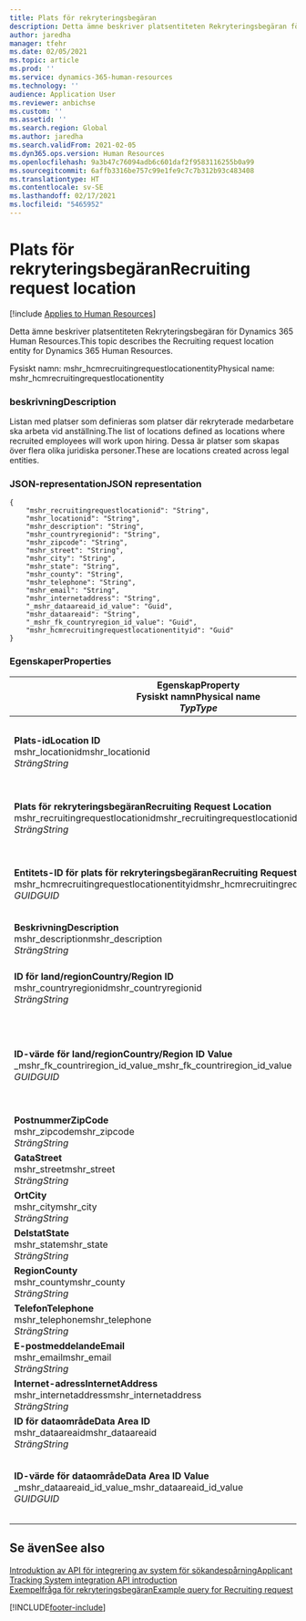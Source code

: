 ```yaml
---
title: Plats för rekryteringsbegäran
description: Detta ämne beskriver platsentiteten Rekryteringsbegäran för Dynamics 365 Human Resources.
author: jaredha
manager: tfehr
ms.date: 02/05/2021
ms.topic: article
ms.prod: ''
ms.service: dynamics-365-human-resources
ms.technology: ''
audience: Application User
ms.reviewer: anbichse
ms.custom: ''
ms.assetid: ''
ms.search.region: Global
ms.author: jaredha
ms.search.validFrom: 2021-02-05
ms.dyn365.ops.version: Human Resources
ms.openlocfilehash: 9a3b47c76094adb6c601daf2f9583116255b0a99
ms.sourcegitcommit: 6affb3316be757c99e1fe9c7c7b312b93c483408
ms.translationtype: HT
ms.contentlocale: sv-SE
ms.lasthandoff: 02/17/2021
ms.locfileid: "5465952"
---
```

# <a name="recruiting-request-location"></a><span data-ttu-id="1c579-103">Plats för rekryteringsbegäran</span><span class="sxs-lookup"><span data-stu-id="1c579-103">Recruiting request location</span></span>

[!include [Applies to Human Resources](../includes/applies-to-hr.md)]

<span data-ttu-id="1c579-104">Detta ämne beskriver platsentiteten Rekryteringsbegäran för Dynamics 365 Human Resources.</span><span class="sxs-lookup"><span data-stu-id="1c579-104">This topic describes the Recruiting request location entity for Dynamics 365 Human Resources.</span></span>

<span data-ttu-id="1c579-105">Fysiskt namn: mshr_hcmrecruitingrequestlocationentity</span><span class="sxs-lookup"><span data-stu-id="1c579-105">Physical name: mshr_hcmrecruitingrequestlocationentity</span></span>

### <a name="description"></a><span data-ttu-id="1c579-106">beskrivning</span><span class="sxs-lookup"><span data-stu-id="1c579-106">Description</span></span>

<span data-ttu-id="1c579-107">Listan med platser som definieras som platser där rekryterade medarbetare ska arbeta vid anställning.</span><span class="sxs-lookup"><span data-stu-id="1c579-107">The list of locations defined as locations where recruited employees will work upon hiring.</span></span> <span data-ttu-id="1c579-108">Dessa är platser som skapas över flera olika juridiska personer.</span><span class="sxs-lookup"><span data-stu-id="1c579-108">These are locations created across legal entities.</span></span>

### <a name="json-representation"></a><span data-ttu-id="1c579-109">JSON-representation</span><span class="sxs-lookup"><span data-stu-id="1c579-109">JSON representation</span></span>

```
{
    "mshr_recruitingrequestlocationid": "String",
    "mshr_locationid": "String",
    "mshr_description": "String",
    "mshr_countryregionid": "String",
    "mshr_zipcode": "String",
    "mshr_street": "String",
    "mshr_city": "String",
    "mshr_state": "String",
    "mshr_county": "String",
    "mshr_telephone": "String",
    "mshr_email": "String",
    "mshr_internetaddress": "String",
    "_mshr_dataareaid_id_value": "Guid",
    "mshr_dataareaid": "String",
    "_mshr_fk_countryregion_id_value": "Guid",
    "mshr_hcmrecruitingrequestlocationentityid": "Guid"
}
```

### <a name="properties"></a><span data-ttu-id="1c579-110">Egenskaper</span><span class="sxs-lookup"><span data-stu-id="1c579-110">Properties</span></span>

| <span data-ttu-id="1c579-111">Egenskap</span><span class="sxs-lookup"><span data-stu-id="1c579-111">Property</span></span><br><span data-ttu-id="1c579-112">**Fysiskt namn**</span><span class="sxs-lookup"><span data-stu-id="1c579-112">**Physical name**</span></span><br><span data-ttu-id="1c579-113">**_Typ_**</span><span class="sxs-lookup"><span data-stu-id="1c579-113">**_Type_**</span></span> | <span data-ttu-id="1c579-114">Använd</span><span class="sxs-lookup"><span data-stu-id="1c579-114">Use</span></span> | <span data-ttu-id="1c579-115">beskrivning</span><span class="sxs-lookup"><span data-stu-id="1c579-115">Description</span></span> |
| --- | --- | --- |
| <span data-ttu-id="1c579-116">**Plats-id**</span><span class="sxs-lookup"><span data-stu-id="1c579-116">**Location ID**</span></span><br><span data-ttu-id="1c579-117">mshr_locationid</span><span class="sxs-lookup"><span data-stu-id="1c579-117">mshr_locationid</span></span><br><span data-ttu-id="1c579-118">*Sträng*</span><span class="sxs-lookup"><span data-stu-id="1c579-118">*String*</span></span> | <span data-ttu-id="1c579-119">Skriv en gång</span><span class="sxs-lookup"><span data-stu-id="1c579-119">Write-once</span></span><br><span data-ttu-id="1c579-120">Obligatoriskt</span><span class="sxs-lookup"><span data-stu-id="1c579-120">Required</span></span> | <span data-ttu-id="1c579-121">Systemgenererad, unik och användarläsbar identifierare för rekryteringsplatsen.</span><span class="sxs-lookup"><span data-stu-id="1c579-121">The system-generated, user-readable identifier for the recruiting location.</span></span> |
| <span data-ttu-id="1c579-122">**Plats för rekryteringsbegäran**</span><span class="sxs-lookup"><span data-stu-id="1c579-122">**Recruiting Request Location**</span></span><br><span data-ttu-id="1c579-123">mshr_recruitingrequestlocationid</span><span class="sxs-lookup"><span data-stu-id="1c579-123">mshr_recruitingrequestlocationid</span></span><br><span data-ttu-id="1c579-124">*Sträng*</span><span class="sxs-lookup"><span data-stu-id="1c579-124">*String*</span></span> | <span data-ttu-id="1c579-125">Skriv en gång</span><span class="sxs-lookup"><span data-stu-id="1c579-125">Write-once</span></span><br><span data-ttu-id="1c579-126">Obligatoriskt</span><span class="sxs-lookup"><span data-stu-id="1c579-126">Required</span></span> | <span data-ttu-id="1c579-127">Användardefinierad, unik identifierare för rekryteringsplatsen.</span><span class="sxs-lookup"><span data-stu-id="1c579-127">User-defined unique identifier for the recruiting location.</span></span> |
| <span data-ttu-id="1c579-128">**Entitets-ID för plats för rekryteringsbegäran**</span><span class="sxs-lookup"><span data-stu-id="1c579-128">**Recruiting Request Location Entity ID**</span></span><br><span data-ttu-id="1c579-129">mshr_hcmrecruitingrequestlocationentityid</span><span class="sxs-lookup"><span data-stu-id="1c579-129">mshr_hcmrecruitingrequestlocationentityid</span></span><br><span data-ttu-id="1c579-130">*GUID*</span><span class="sxs-lookup"><span data-stu-id="1c579-130">*GUID*</span></span> | <span data-ttu-id="1c579-131">Skrivskydd</span><span class="sxs-lookup"><span data-stu-id="1c579-131">Read-only</span></span><br><span data-ttu-id="1c579-132">Obligatoriskt</span><span class="sxs-lookup"><span data-stu-id="1c579-132">Required</span></span> | <span data-ttu-id="1c579-133">Systemgenererad, unik identifierare för platsposten för rekryteringsbegäran.</span><span class="sxs-lookup"><span data-stu-id="1c579-133">System-generated unique identifier for the recruiting request location record.</span></span> |
| <span data-ttu-id="1c579-134">**Beskrivning**</span><span class="sxs-lookup"><span data-stu-id="1c579-134">**Description**</span></span><br><span data-ttu-id="1c579-135">mshr_description</span><span class="sxs-lookup"><span data-stu-id="1c579-135">mshr_description</span></span><br><span data-ttu-id="1c579-136">*Sträng*</span><span class="sxs-lookup"><span data-stu-id="1c579-136">*String*</span></span> | <span data-ttu-id="1c579-137">Skrivskydd</span><span class="sxs-lookup"><span data-stu-id="1c579-137">Read/write</span></span><br><span data-ttu-id="1c579-138">Obligatoriskt</span><span class="sxs-lookup"><span data-stu-id="1c579-138">Required</span></span> | <span data-ttu-id="1c579-139">Beskrivning av platsen.</span><span class="sxs-lookup"><span data-stu-id="1c579-139">Description of the location.</span></span> |
| <span data-ttu-id="1c579-140">**ID för land/region**</span><span class="sxs-lookup"><span data-stu-id="1c579-140">**Country/Region ID**</span></span><br><span data-ttu-id="1c579-141">mshr_countryregionid</span><span class="sxs-lookup"><span data-stu-id="1c579-141">mshr_countryregionid</span></span><br><span data-ttu-id="1c579-142">*Sträng*</span><span class="sxs-lookup"><span data-stu-id="1c579-142">*String*</span></span> | <span data-ttu-id="1c579-143">Skrivskydd</span><span class="sxs-lookup"><span data-stu-id="1c579-143">Read-only</span></span><br><span data-ttu-id="1c579-144">Valfritt</span><span class="sxs-lookup"><span data-stu-id="1c579-144">Optional</span></span> | <span data-ttu-id="1c579-145">Anger det land eller den region som kandidaten är medborgare i.</span><span class="sxs-lookup"><span data-stu-id="1c579-145">Specifies the country or region where the candidate has citizenship.</span></span> |
| <span data-ttu-id="1c579-146">**ID-värde för land/region**</span><span class="sxs-lookup"><span data-stu-id="1c579-146">**Country/Region ID Value**</span></span><br><span data-ttu-id="1c579-147">_mshr_fk_countriregion_id_value</span><span class="sxs-lookup"><span data-stu-id="1c579-147">_mshr_fk_countriregion_id_value</span></span><br><span data-ttu-id="1c579-148">*GUID*</span><span class="sxs-lookup"><span data-stu-id="1c579-148">*GUID*</span></span> | <span data-ttu-id="1c579-149">Skrivskydd</span><span class="sxs-lookup"><span data-stu-id="1c579-149">Read-only</span></span><br><span data-ttu-id="1c579-150">Valfritt</span><span class="sxs-lookup"><span data-stu-id="1c579-150">Optional</span></span><br><span data-ttu-id="1c579-151">Sekundärnyckel: mshr_logisticaddresscountryregionentityid tillhörande mshr_logisticsaddresscountryregionentity</span><span class="sxs-lookup"><span data-stu-id="1c579-151">Foreign key: mshr_logisticaddresscountryregionentityid of mshr_logisticsaddresscountryregionentity</span></span> | <span data-ttu-id="1c579-152">Systemgenererad, unik identifierare för adressens land/region.</span><span class="sxs-lookup"><span data-stu-id="1c579-152">System-generated unique identifier of the country/region of the address.</span></span> |
| <span data-ttu-id="1c579-153">**Postnummer**</span><span class="sxs-lookup"><span data-stu-id="1c579-153">**ZipCode**</span></span><br><span data-ttu-id="1c579-154">mshr_zipcode</span><span class="sxs-lookup"><span data-stu-id="1c579-154">mshr_zipcode</span></span><br><span data-ttu-id="1c579-155">*Sträng*</span><span class="sxs-lookup"><span data-stu-id="1c579-155">*String*</span></span> | <span data-ttu-id="1c579-156">Skrivskydd</span><span class="sxs-lookup"><span data-stu-id="1c579-156">Read-only</span></span><br><span data-ttu-id="1c579-157">Valfritt</span><span class="sxs-lookup"><span data-stu-id="1c579-157">Optional</span></span> | <span data-ttu-id="1c579-158">Postnummer/postkod.</span><span class="sxs-lookup"><span data-stu-id="1c579-158">Zip/postal code.</span></span> |
| <span data-ttu-id="1c579-159">**Gata**</span><span class="sxs-lookup"><span data-stu-id="1c579-159">**Street**</span></span><br><span data-ttu-id="1c579-160">mshr_street</span><span class="sxs-lookup"><span data-stu-id="1c579-160">mshr_street</span></span><br><span data-ttu-id="1c579-161">*Sträng*</span><span class="sxs-lookup"><span data-stu-id="1c579-161">*String*</span></span> | <span data-ttu-id="1c579-162">Skrivskydd</span><span class="sxs-lookup"><span data-stu-id="1c579-162">Read-only</span></span><br><span data-ttu-id="1c579-163">Valfritt</span><span class="sxs-lookup"><span data-stu-id="1c579-163">Optional</span></span> | <span data-ttu-id="1c579-164">Gatuadress.</span><span class="sxs-lookup"><span data-stu-id="1c579-164">Street address.</span></span> |
| <span data-ttu-id="1c579-165">**Ort**</span><span class="sxs-lookup"><span data-stu-id="1c579-165">**City**</span></span><br><span data-ttu-id="1c579-166">mshr_city</span><span class="sxs-lookup"><span data-stu-id="1c579-166">mshr_city</span></span><br><span data-ttu-id="1c579-167">*Sträng*</span><span class="sxs-lookup"><span data-stu-id="1c579-167">*String*</span></span> | <span data-ttu-id="1c579-168">Skrivskydd</span><span class="sxs-lookup"><span data-stu-id="1c579-168">Read-only</span></span><br><span data-ttu-id="1c579-169">Valfritt</span><span class="sxs-lookup"><span data-stu-id="1c579-169">Optional</span></span> | <span data-ttu-id="1c579-170">Ort.</span><span class="sxs-lookup"><span data-stu-id="1c579-170">City.</span></span> |
| <span data-ttu-id="1c579-171">**Delstat**</span><span class="sxs-lookup"><span data-stu-id="1c579-171">**State**</span></span><br><span data-ttu-id="1c579-172">mshr_state</span><span class="sxs-lookup"><span data-stu-id="1c579-172">mshr_state</span></span><br><span data-ttu-id="1c579-173">*Sträng*</span><span class="sxs-lookup"><span data-stu-id="1c579-173">*String*</span></span> | <span data-ttu-id="1c579-174">Skrivskydd</span><span class="sxs-lookup"><span data-stu-id="1c579-174">Read-only</span></span><br><span data-ttu-id="1c579-175">Valfritt</span><span class="sxs-lookup"><span data-stu-id="1c579-175">Optional</span></span> | <span data-ttu-id="1c579-176">Delstat eller region.</span><span class="sxs-lookup"><span data-stu-id="1c579-176">State or province.</span></span> |
| <span data-ttu-id="1c579-177">**Region**</span><span class="sxs-lookup"><span data-stu-id="1c579-177">**County**</span></span><br><span data-ttu-id="1c579-178">mshr_county</span><span class="sxs-lookup"><span data-stu-id="1c579-178">mshr_county</span></span><br><span data-ttu-id="1c579-179">*Sträng*</span><span class="sxs-lookup"><span data-stu-id="1c579-179">*String*</span></span> | <span data-ttu-id="1c579-180">Skrivskydd</span><span class="sxs-lookup"><span data-stu-id="1c579-180">Read-only</span></span><br><span data-ttu-id="1c579-181">Valfritt</span><span class="sxs-lookup"><span data-stu-id="1c579-181">Optional</span></span> | <span data-ttu-id="1c579-182">Region.</span><span class="sxs-lookup"><span data-stu-id="1c579-182">County.</span></span> |
| <span data-ttu-id="1c579-183">**Telefon**</span><span class="sxs-lookup"><span data-stu-id="1c579-183">**Telephone**</span></span><br><span data-ttu-id="1c579-184">mshr_telephone</span><span class="sxs-lookup"><span data-stu-id="1c579-184">mshr_telephone</span></span><br><span data-ttu-id="1c579-185">*Sträng*</span><span class="sxs-lookup"><span data-stu-id="1c579-185">*String*</span></span> | <span data-ttu-id="1c579-186">Skrivskydd</span><span class="sxs-lookup"><span data-stu-id="1c579-186">Read/write</span></span><br><span data-ttu-id="1c579-187">Valfritt</span><span class="sxs-lookup"><span data-stu-id="1c579-187">Optional</span></span> | <span data-ttu-id="1c579-188">Telefonnummer till platsen.</span><span class="sxs-lookup"><span data-stu-id="1c579-188">Telephone number for the location.</span></span> |
| <span data-ttu-id="1c579-189">**E-postmeddelande**</span><span class="sxs-lookup"><span data-stu-id="1c579-189">**Email**</span></span><br><span data-ttu-id="1c579-190">mshr_email</span><span class="sxs-lookup"><span data-stu-id="1c579-190">mshr_email</span></span><br><span data-ttu-id="1c579-191">*Sträng*</span><span class="sxs-lookup"><span data-stu-id="1c579-191">*String*</span></span> | <span data-ttu-id="1c579-192">Skrivskydd</span><span class="sxs-lookup"><span data-stu-id="1c579-192">Read/write</span></span><br><span data-ttu-id="1c579-193">Valfritt</span><span class="sxs-lookup"><span data-stu-id="1c579-193">Optional</span></span> | <span data-ttu-id="1c579-194">E-postadress.</span><span class="sxs-lookup"><span data-stu-id="1c579-194">Email address.</span></span> |
| <span data-ttu-id="1c579-195">**Internet-adress**</span><span class="sxs-lookup"><span data-stu-id="1c579-195">**InternetAddress**</span></span><br><span data-ttu-id="1c579-196">mshr_internetaddress</span><span class="sxs-lookup"><span data-stu-id="1c579-196">mshr_internetaddress</span></span><br><span data-ttu-id="1c579-197">*Sträng*</span><span class="sxs-lookup"><span data-stu-id="1c579-197">*String*</span></span> | <span data-ttu-id="1c579-198">Skrivskydd</span><span class="sxs-lookup"><span data-stu-id="1c579-198">Read/write</span></span><br><span data-ttu-id="1c579-199">Valfritt</span><span class="sxs-lookup"><span data-stu-id="1c579-199">Optional</span></span> | <span data-ttu-id="1c579-200">URL för platsens webbplats.</span><span class="sxs-lookup"><span data-stu-id="1c579-200">URL for the location website.</span></span> |
| <span data-ttu-id="1c579-201">**ID för dataområde**</span><span class="sxs-lookup"><span data-stu-id="1c579-201">**Data Area ID**</span></span><br><span data-ttu-id="1c579-202">mshr_dataareaid</span><span class="sxs-lookup"><span data-stu-id="1c579-202">mshr_dataareaid</span></span><br><span data-ttu-id="1c579-203">*Sträng*</span><span class="sxs-lookup"><span data-stu-id="1c579-203">*String*</span></span> | <span data-ttu-id="1c579-204">Skrivskydd</span><span class="sxs-lookup"><span data-stu-id="1c579-204">Read/write</span></span><br><span data-ttu-id="1c579-205">Valfritt</span><span class="sxs-lookup"><span data-stu-id="1c579-205">Optional</span></span> | <span data-ttu-id="1c579-206">Anger den juridiska personen (företaget).</span><span class="sxs-lookup"><span data-stu-id="1c579-206">Specifies the legal entity (company).</span></span> |
| <span data-ttu-id="1c579-207">**ID-värde för dataområde**</span><span class="sxs-lookup"><span data-stu-id="1c579-207">**Data Area ID Value**</span></span><br><span data-ttu-id="1c579-208">_mshr_dataareaid_id_value</span><span class="sxs-lookup"><span data-stu-id="1c579-208">_mshr_dataareaid_id_value</span></span><br><span data-ttu-id="1c579-209">*GUID*</span><span class="sxs-lookup"><span data-stu-id="1c579-209">*GUID*</span></span> | <span data-ttu-id="1c579-210">Skrivskydd</span><span class="sxs-lookup"><span data-stu-id="1c579-210">Read-only</span></span><br><span data-ttu-id="1c579-211">Valfritt</span><span class="sxs-lookup"><span data-stu-id="1c579-211">Optional</span></span><br><span data-ttu-id="1c579-212">Sekundärnyckel: entiteten cdm_companyid cdm_company</span><span class="sxs-lookup"><span data-stu-id="1c579-212">Foreign key: cdm_companyid of cdm_company entity</span></span> | <span data-ttu-id="1c579-213">Systemgenererat GUID-värde som identifierar den juridiska personen (företaget).</span><span class="sxs-lookup"><span data-stu-id="1c579-213">System-generated GUID value identifying the legal entity (company).</span></span> |

## <a name="see-also"></a><span data-ttu-id="1c579-214">Se även</span><span class="sxs-lookup"><span data-stu-id="1c579-214">See also</span></span>

[<span data-ttu-id="1c579-215">Introduktion av API för integrering av system för sökandespårning</span><span class="sxs-lookup"><span data-stu-id="1c579-215">Applicant Tracking System integration API introduction</span></span>](hr-admin-integration-ats-api-introduction.md)<br>
[<span data-ttu-id="1c579-216">Exempelfråga för rekryteringsbegäran</span><span class="sxs-lookup"><span data-stu-id="1c579-216">Example query for Recruiting request</span></span>](hr-admin-integration-ats-api-recruiting-request-example-query.md)



[!INCLUDE[footer-include](../includes/footer-banner.md)]